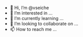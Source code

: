 - 👋 Hi, I’m @vseiche
- 👀 I’m interested in ...
- 🌱 I’m currently learning ...
- 💞️ I’m looking to collaborate on ...
- 📫 How to reach me ...

<!---
vseiche/vseiche is a ✨ special ✨ repository because its `README.md` (this file) appears on your GitHub profile.
You can click the Preview link to take a look at your changes.
--->
